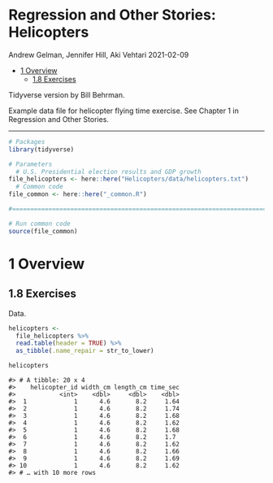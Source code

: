 Regression and Other Stories: Helicopters
================
Andrew Gelman, Jennifer Hill, Aki Vehtari
2021-02-09

-   [1 Overview](#1-overview)
    -   [1.8 Exercises](#18-exercises)

Tidyverse version by Bill Behrman.

Example data file for helicopter flying time exercise. See Chapter 1 in
Regression and Other Stories.

------------------------------------------------------------------------

``` r
# Packages
library(tidyverse)

# Parameters
  # U.S. Presidential election results and GDP growth
file_helicopters <- here::here("Helicopters/data/helicopters.txt")
  # Common code
file_common <- here::here("_common.R")

#===============================================================================

# Run common code
source(file_common)
```

# 1 Overview

## 1.8 Exercises

Data.

``` r
helicopters <- 
  file_helicopters %>% 
  read.table(header = TRUE) %>% 
  as_tibble(.name_repair = str_to_lower)

helicopters
```

    #> # A tibble: 20 x 4
    #>    helicopter_id width_cm length_cm time_sec
    #>            <int>    <dbl>     <dbl>    <dbl>
    #>  1             1      4.6       8.2     1.64
    #>  2             1      4.6       8.2     1.74
    #>  3             1      4.6       8.2     1.68
    #>  4             1      4.6       8.2     1.62
    #>  5             1      4.6       8.2     1.68
    #>  6             1      4.6       8.2     1.7 
    #>  7             1      4.6       8.2     1.62
    #>  8             1      4.6       8.2     1.66
    #>  9             1      4.6       8.2     1.69
    #> 10             1      4.6       8.2     1.62
    #> # … with 10 more rows
